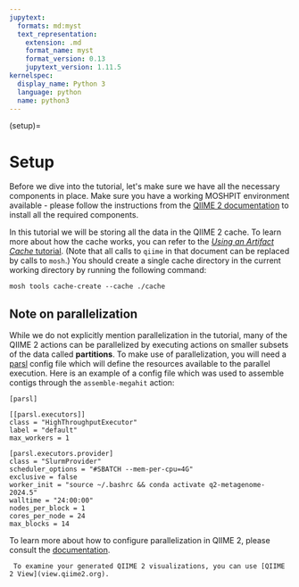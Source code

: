 ```yaml
---
jupytext:
  formats: md:myst
  text_representation:
    extension: .md
    format_name: myst
    format_version: 0.13
    jupytext_version: 1.11.5
kernelspec:
  display_name: Python 3
  language: python
  name: python3
---
```

(setup)=
# Setup
Before we dive into the tutorial, let's make sure we have all the necessary components in place. Make sure you have a 
working MOSHPIT environment available - please follow the instructions from the 
[QIIME 2 documentation](https://library.qiime2.org/quickstart/moshpit) 
to install all the required components.

In this tutorial we will be storing all the data in the QIIME 2 cache. To learn more about how the cache works, you can refer to the [*Using an Artifact Cache* tutorial](https://use.qiime2.org/en/latest/tutorials/use-the-artifact-cache.html). (Note that all calls to `qiime` in that document can be replaced by calls to `mosh`.) 
You should create a single cache directory in the current working directory by running the following command:

```{code-cell}
mosh tools cache-create --cache ./cache
```

## Note on parallelization
While we do not explicitly mention parallelization in the tutorial, many of the QIIME 2 actions can be parallelized by 
executing actions on smaller subsets of the data called **partitions**. To make use of parallelization, you will need a
[parsl](https://parsl.readthedocs.io/en/stable/index.html) config file which will define the resources available to the 
parallel execution. Here is an example of a config file which was used to assemble contigs through the `assemble-megahit` 
action:
```{code-cell} 
[parsl]

[[parsl.executors]]
class = "HighThroughputExecutor"
label = "default"
max_workers = 1

[parsl.executors.provider]
class = "SlurmProvider"
scheduler_options = "#SBATCH --mem-per-cpu=4G"
exclusive = false
worker_init = "source ~/.bashrc && conda activate q2-metagenome-2024.5"
walltime = "24:00:00"
nodes_per_block = 1
cores_per_node = 24
max_blocks = 14
```

To learn more about how to configure parallelization in QIIME 2, please consult the [documentation](https://use.qiime2.org/en/latest/references/parallel-configuration.html).

```{note}
 To examine your generated QIIME 2 visualizations, you can use [QIIME 2 View](view.qiime2.org).
```
